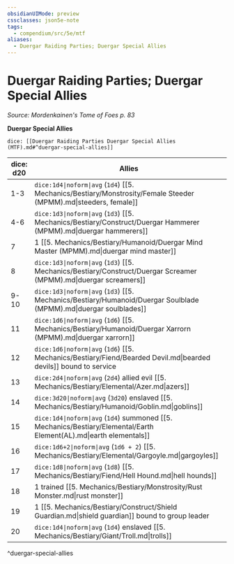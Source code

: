 ```yaml
---
obsidianUIMode: preview
cssclasses: json5e-note
tags:
  - compendium/src/5e/mtf
aliases:
  - Duergar Raiding Parties; Duergar Special Allies
---
```

# Duergar Raiding Parties; Duergar Special Allies
*Source: Mordenkainen's Tome of Foes p. 83* 

**Duergar Special Allies**

`dice: [[Duergar Raiding Parties Duergar Special Allies (MTF).md#^duergar-special-allies]]`

| dice: d20 | Allies |
|-----------|--------|
| 1-3 | `dice:1d4\|noform\|avg` (`1d4`) [[5. Mechanics/Bestiary/Monstrosity/Female Steeder (MPMM).md\|steeders, female]] |
| 4-6 | `dice:1d3\|noform\|avg` (`1d3`) [[5. Mechanics/Bestiary/Construct/Duergar Hammerer (MPMM).md\|duergar hammerers]] |
| 7 | 1 [[5. Mechanics/Bestiary/Humanoid/Duergar Mind Master (MPMM).md\|duergar mind master]] |
| 8 | `dice:1d3\|noform\|avg` (`1d3`) [[5. Mechanics/Bestiary/Construct/Duergar Screamer (MPMM).md\|duergar screamers]] |
| 9-10 | `dice:1d3\|noform\|avg` (`1d3`) [[5. Mechanics/Bestiary/Humanoid/Duergar Soulblade (MPMM).md\|duergar soulblades]] |
| 11 | `dice:1d6\|noform\|avg` (`1d6`) [[5. Mechanics/Bestiary/Humanoid/Duergar Xarrorn (MPMM).md\|duergar xarrorn]] |
| 12 | `dice:1d6\|noform\|avg` (`1d6`) [[5. Mechanics/Bestiary/Fiend/Bearded Devil.md\|bearded devils]] bound to service |
| 13 | `dice:2d4\|noform\|avg` (`2d4`) allied evil [[5. Mechanics/Bestiary/Elemental/Azer.md\|azers]] |
| 14 | `dice:3d20\|noform\|avg` (`3d20`) enslaved [[5. Mechanics/Bestiary/Humanoid/Goblin.md\|goblins]] |
| 15 | `dice:1d4\|noform\|avg` (`1d4`) summoned [[5. Mechanics/Bestiary/Elemental/Earth Element(AL).md\|earth elementals]] |
| 16 | `dice:1d6+2\|noform\|avg` (`1d6 + 2`) [[5. Mechanics/Bestiary/Elemental/Gargoyle.md\|gargoyles]] |
| 17 | `dice:1d8\|noform\|avg` (`1d8`) [[5. Mechanics/Bestiary/Fiend/Hell Hound.md\|hell hounds]] |
| 18 | 1 trained [[5. Mechanics/Bestiary/Monstrosity/Rust Monster.md\|rust monster]] |
| 19 | 1 [[5. Mechanics/Bestiary/Construct/Shield Guardian.md\|shield guardian]] bound to group leader |
| 20 | `dice:1d4\|noform\|avg` (`1d4`) enslaved [[5. Mechanics/Bestiary/Giant/Troll.md\|trolls]] |
^duergar-special-allies
